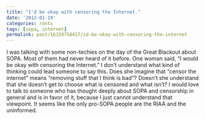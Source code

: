 ```yaml
---
title: "I'd be okay with censoring the Internet."
date: '2012-01-19'
categories: rants
tags: [sopa, internet]
permalink: post/16159758417/id-be-okay-with-censoring-the-internet
---
```


I was talking with some non-techies on the day of the Great Blackout
about SOPA. Most of them had never heard of it before. One woman said,
“I would be okay with censoring the Internet.” I don’t understand what
kind of thinking could lead someone to say this. Does she imagine that
“censor the internet” means “removing stuff that I think is bad”?
Doesn’t she understand that she doesn’t get to choose what is censored
and what isn’t? I would love to talk to someone who has thought deeply
about SOPA and censorship in general and is in favor of it, because I
just cannot understand that viewpoint. It seems like the only pro-SOPA
people are the RIAA and the uninformed.
